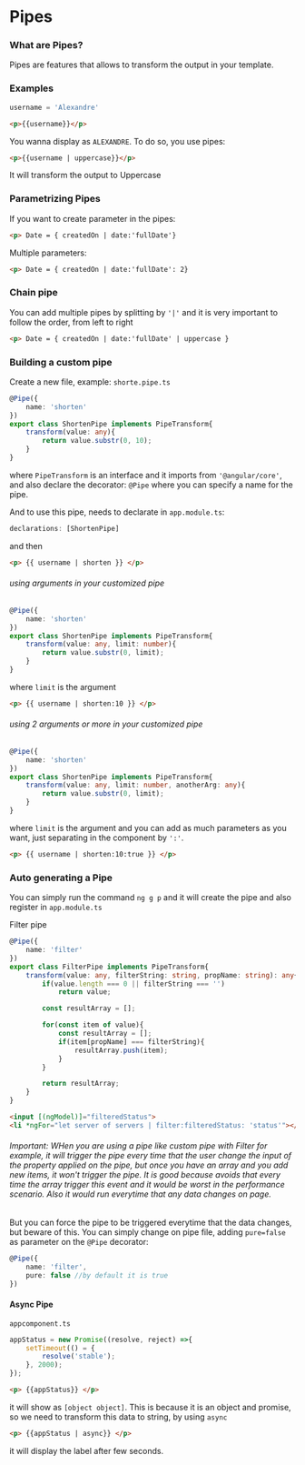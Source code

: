 # Pipes
### What are Pipes?
Pipes are features that allows to transform the output in your template.

### Examples
```ts
username = 'Alexandre'
```
```html
<p>{{username}}</p>
```
You wanna display as ```ALEXANDRE```. To do so, you use pipes:
```html
<p>{{username | uppercase}}</p>
```
It will transform the output to Uppercase

### Parametrizing Pipes
If you want to create parameter in the pipes:
```html
<p> Date = { createdOn | date:'fullDate'}
```
Multiple parameters:
```html
<p> Date = { createdOn | date:'fullDate': 2}
```

### Chain pipe
You can add multiple pipes by splitting by ```'|'``` and it is very important to follow the order, from left to right
```html
<p> Date = { createdOn | date:'fullDate' | uppercase }
```

### Building a custom pipe
Create a new file, example: ```shorte.pipe.ts```
```ts
@Pipe({
    name: 'shorten'
})
export class ShortenPipe implements PipeTransform{
    transform(value: any){
        return value.substr(0, 10);
    }
}
```
where ```PipeTransform``` is an interface and it imports from ```'@angular/core'```, and also declare the decorator: ```@Pipe``` where you can specify a name for the pipe.

And to use this pipe, needs to declarate in ```app.module.ts```:
```ts
declarations: [ShortenPipe]
```
and then
```html
<p> {{ username | shorten }} </p>
```

###### using arguments in your customized pipe
```ts
@Pipe({
    name: 'shorten'
})
export class ShortenPipe implements PipeTransform{
    transform(value: any, limit: number){
        return value.substr(0, limit);
    }
}
```
where ```limit``` is the argument
```html
<p> {{ username | shorten:10 }} </p>
```

###### using 2 arguments or more in your customized pipe
```ts
@Pipe({
    name: 'shorten'
})
export class ShortenPipe implements PipeTransform{
    transform(value: any, limit: number, anotherArg: any){
        return value.substr(0, limit);
    }
}
```
where ```limit``` is the argument and you can add as much parameters as you want, just separating in the component by ```':'```.
```html
<p> {{ username | shorten:10:true }} </p>
```

### Auto generating a Pipe
You can simply run the command ```ng g p``` and it will create the pipe and also register in ```app.module.ts```

 Filter pipe
```ts
@Pipe({
    name: 'filter'
})
export class FilterPipe implements PipeTransform{
    transform(value: any, filterString: string, propName: string): any{
        if(value.length === 0 || filterString === '')
            return value;

        const resultArray = [];

        for(const item of value){
            const resultArray = [];
            if(item[propName] === filterString){
                resultArray.push(item);
            }
        }

        return resultArray;
    }
}
```
```html
<input [(ngModel)]="filteredStatus">
<li *ngFor="let server of servers | filter:filteredStatus: 'status'"></li>
```

###### Important: WHen you are using a pipe like custom pipe with Filter for example, it will trigger the pipe every time that the user change the input of the property applied on the pipe, but once you have an array and you add new items, it won't trigger the pipe. It is good because avoids that every time the array trigger this event and it would be worst in the performance scenario. Also it would run everytime that any data changes on page.

But you can force the pipe to be triggered everytime that the data changes, but beware of this. You can simply change on pipe file, adding ```pure=false``` as parameter on the ```@Pipe``` decorator:
```ts
@Pipe({
    name: 'filter',
    pure: false //by default it is true
})
```


#### Async Pipe
```appcomponent.ts```
```ts
appStatus = new Promise((resolve, reject) =>{
    setTimeout(() = {
        resolve('stable');
    }, 2000);
});
```
```html
<p> {{appStatus}} </p>
```
it will show as ```[object object]```. This is because it is an object and promise, so we need to transform this data to string, by using ```async```
```html
<p> {{appStatus | async}} </p>
```
it will display the label after few seconds.